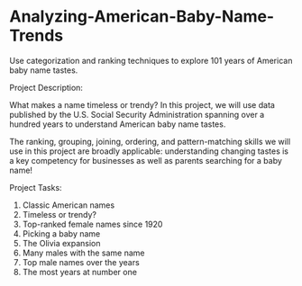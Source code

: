# Analyzing-American-Baby-Name-Trends
Use categorization and ranking techniques to explore 101 years of American baby name tastes.

Project Description:

What makes a name timeless or trendy? In this project, we will use data published by the U.S. Social Security Administration spanning over a hundred years to understand American baby name tastes.

The ranking, grouping, joining, ordering, and pattern-matching skills we will use in this project are broadly applicable: understanding changing tastes is a key competency for businesses as well as parents searching for a baby name!

Project Tasks:

1. Classic American names
2. Timeless or trendy?
3. Top-ranked female names since 1920
4. Picking a baby name
5. The Olivia expansion
6. Many males with the same name
7. Top male names over the years
8. The most years at number one
